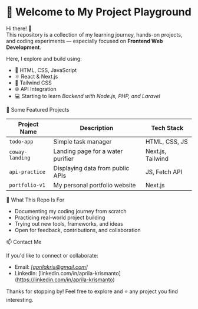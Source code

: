# 🧠 Welcome to My Project Playground

Hi there! 👋  
This repository is a collection of my learning journey, hands-on projects, and coding experiments — especially focused on **Frontend Web Development**.

Here, I explore and build using:
- 🧱 HTML, CSS, JavaScript
- ⚛️ React & Next.js
- 🎨 Tailwind CSS
- 🌐 API Integration
- 💻 Starting to learn *Backend with Node.js, PHP, and Laravel*

📂 Some Featured Projects

| Project Name     | Description                          | Tech Stack              |
|------------------|--------------------------------------|--------------------------|
| `todo-app`       | Simple task manager                  | HTML, CSS, JS           |
| `coway-landing`  | Landing page for a water purifier    | Next.js, Tailwind       |
| `api-practice`   | Displaying data from public APIs     | JS, Fetch API           |
| `portfolio-v1`   | My personal portfolio website        | Next.js                 |

🚀 What This Repo Is For

- Documenting my coding journey from scratch
- Practicing real-world project building
- Trying out new tools, frameworks, and ideas
- Open for feedback, contributions, and collaboration

📫 Contact Me

If you'd like to connect or collaborate:
- Email: *[aprilakris@gmail.com]*
- LinkedIn: [linkedin.com/in/aprila-krismanto] (https://linkedin.com/in/aprila-krismanto)

Thanks for stopping by! Feel free to explore and ⭐️ any project you find interesting.
